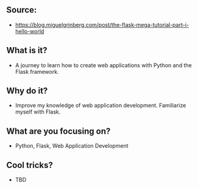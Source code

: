 ## Source:
- https://blog.miguelgrinberg.com/post/the-flask-mega-tutorial-part-i-hello-world

## What is it?
- A journey to learn how to create web applications with Python and the Flask framework.

## Why do it?
- Improve my knowledge of web application development. Familiarize myself with Flask.

## What are you focusing on?
- Python, Flask, Web Application Development

## Cool tricks?
- TBD
